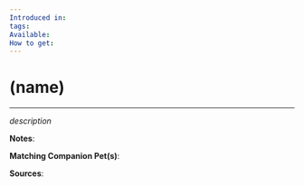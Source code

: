 ```yaml
---
Introduced in: 
tags: 
Available: 
How to get:
---
```

# (name)
---
_description_

**Notes**:

**Matching Companion Pet(s)**:

**Sources**:
